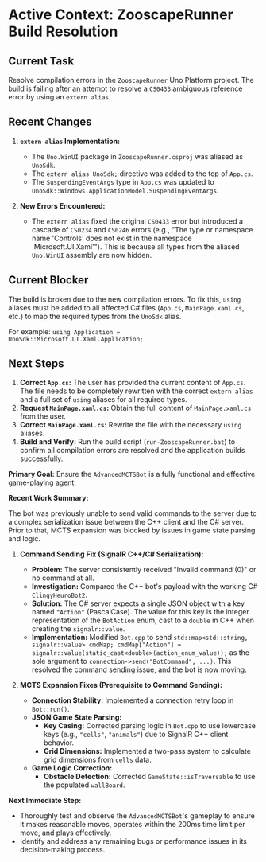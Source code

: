 # Active Context: ZooscapeRunner Build Resolution

## Current Task
Resolve compilation errors in the `ZooscapeRunner` Uno Platform project. The build is failing after an attempt to resolve a `CS0433` ambiguous reference error by using an `extern alias`.

## Recent Changes
1.  **`extern alias` Implementation:**
    *   The `Uno.WinUI` package in `ZooscapeRunner.csproj` was aliased as `UnoSdk`.
    *   The `extern alias UnoSdk;` directive was added to the top of `App.cs`.
    *   The `SuspendingEventArgs` type in `App.cs` was updated to `UnoSdk::Windows.ApplicationModel.SuspendingEventArgs`.

2.  **New Errors Encountered:**
    *   The `extern alias` fixed the original `CS0433` error but introduced a cascade of `CS0234` and `CS0246` errors (e.g., "The type or namespace name 'Controls' does not exist in the namespace 'Microsoft.UI.Xaml'"). This is because all types from the aliased `Uno.WinUI` assembly are now hidden.

## Current Blocker
The build is broken due to the new compilation errors. To fix this, `using` aliases must be added to all affected C# files (`App.cs`, `MainPage.xaml.cs`, etc.) to map the required types from the `UnoSdk` alias.

For example: `using Application = UnoSdk::Microsoft.UI.Xaml.Application;`

## Next Steps
1.  **Correct `App.cs`:** The user has provided the current content of `App.cs`. The file needs to be completely rewritten with the correct `extern alias` and a full set of `using` aliases for all required types.
2.  **Request `MainPage.xaml.cs`:** Obtain the full content of `MainPage.xaml.cs` from the user.
3.  **Correct `MainPage.xaml.cs`:** Rewrite the file with the necessary `using` aliases.
4.  **Build and Verify:** Run the build script (`run-ZooscapeRunner.bat`) to confirm all compilation errors are resolved and the application builds successfully.

**Primary Goal:** Ensure the `AdvancedMCTSBot` is a fully functional and effective game-playing agent.

**Recent Work Summary:**

The bot was previously unable to send valid commands to the server due to a complex serialization issue between the C++ client and the C# server. Prior to that, MCTS expansion was blocked by issues in game state parsing and logic.

1.  **Command Sending Fix (SignalR C++/C# Serialization):**
    *   **Problem:** The server consistently received "Invalid command (0)" or no command at all.
    *   **Investigation:** Compared the C++ bot's payload with the working C# `ClingyHeuroBot2`.
    *   **Solution:** The C# server expects a single JSON object with a key named `"Action"` (PascalCase). The value for this key is the integer representation of the `BotAction` enum, cast to a `double` in C++ when creating the `signalr::value`.
    *   **Implementation:** Modified `Bot.cpp` to send `std::map<std::string, signalr::value> cmdMap; cmdMap["Action"] = signalr::value(static_cast<double>(action_enum_value));` as the sole argument to `connection->send("BotCommand", ...)`. This resolved the command sending issue, and the bot is now moving.

2.  **MCTS Expansion Fixes (Prerequisite to Command Sending):**
    *   **Connection Stability:** Implemented a connection retry loop in `Bot::run()`.
    *   **JSON Game State Parsing:**
        *   **Key Casing:** Corrected parsing logic in `Bot.cpp` to use lowercase keys (e.g., `"cells"`, `"animals"`) due to SignalR C++ client behavior.
        *   **Grid Dimensions:** Implemented a two-pass system to calculate grid dimensions from `cells` data.
    *   **Game Logic Correction:**
        *   **Obstacle Detection:** Corrected `GameState::isTraversable` to use the populated `wallBoard`.

**Next Immediate Step:**

- Thoroughly test and observe the `AdvancedMCTSBot`'s gameplay to ensure it makes reasonable moves, operates within the 200ms time limit per move, and plays effectively.
- Identify and address any remaining bugs or performance issues in its decision-making process.